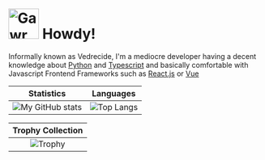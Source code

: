 # <a href="https://emoji.gg/emoji/6949-gawrgurawavebackgroundless"><img src="https://emoji.gg/assets/emoji/6949-gawrgurawavebackgroundless.png" width="60px" height="60px" alt="GawrGuraWaveBackgroundless"></a> Howdy!

Informally known as Vedrecide, I'm a mediocre developer having a decent knowledge about [Python](https://python.org) and [Typescript](https://typescriptlang.org) and basically comfortable with Javascript Frontend Frameworks such as [React.js](https://reactjs.org) or [Vue](https://v3.vuejs.org)

|Statistics|Languages|
|:---:|:---:|
|![My GitHub stats](https://github-readme-stats.vercel.app/api?username=vedrecide&show_icons=true)|![Top Langs](https://github-readme-stats.vercel.app/api/top-langs/?username=vedrecide&layout=compact)|

|Trophy Collection|
|:---:|
|![Trophy](https://github-profile-trophy.vercel.app/?username=vedrecide&row=1&margin-w=5)|
